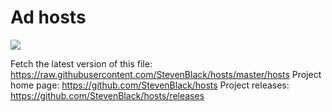 # Ad hosts

<img src="https://coverfiles.alphacoders.com/592/59226.jpg" />


<a>Fetch the latest version of this file: https://raw.githubusercontent.com/StevenBlack/hosts/master/hosts</a>
<a>Project home page: https://github.com/StevenBlack/hosts</a>
<a>Project releases: https://github.com/StevenBlack/hosts/releases</a>
